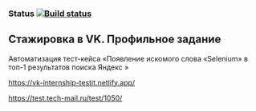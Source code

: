 ### Status [![Build status](https://ci.appveyor.com/api/projects/status/ejtl8hvhfx29ynem?svg=true)](https://ci.appveyor.com/project/BrainLucker/2-4-page-objects)

## Стажировка в VK. Профильное задание
Автоматизация тест-кейса «Появление искомого cлова «Selenium» в топ-1 результатов поиска Яндекс »

https://vk-internship-testit.netlify.app/

https://test.tech-mail.ru/test/1050/